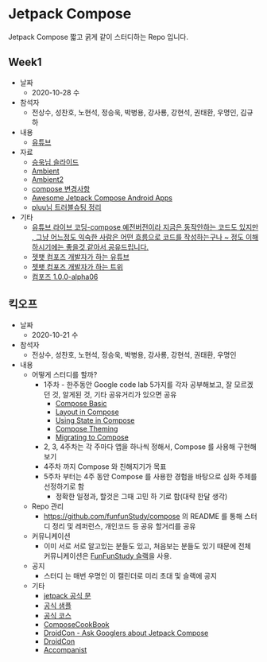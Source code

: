 # Jetpack Compose

Jetpack Compose 짧고 굵게 같이 스터디하는 Repo 입니다.

## Week1
* 날짜
  * 2020-10-28 수
* 참석자
  * 전상수, 성찬호, 노현석, 정승욱, 박병용, 강사룡, 강현석, 권태환, 우명인, 김규하
* 내용
  * [유튜브](https://youtu.be/VvGVoQrFkrM)
* 자료
  * [승욱님 슬라이드](https://docs.google.com/presentation/d/14cN2o7UcBSRHDyEQ3lsHgeHZzJywvF3wZlawPJa7W5c/edit?usp=sharing)
  * [Ambient](https://developer.android.com/reference/kotlin/androidx/compose/runtime/Ambient)
  * [Ambient2](https://developer.android.com/reference/kotlin/androidx/compose/ui/platform/package-summary)
  * [compose 변경사항](https://android-review.googlesource.com/c/platform/frameworks/support/+/1453857)
  * [Awesome Jetpack Compose Android Apps](https://github.com/androiddevnotes/awesome-jetpack-compose-android-apps)
  * [pluu님 트러블슈팅 정리](http://pluu.github.io/blog/android/2020/10/28/jetpack-compose/)
* 기타
  * [유튜브 라이브 코딩-compose 예전버전이라 지금은 동작안하는 코드도 있지만 , 그냥 어느정도 익숙한 사람은 어떤 흐름으로 코드를 작성하는구나 ~ 정도 이해하시기에는 좋을것 같아서 공유드립니다.](https://www.youtube.com/watch?v=GqIXGjXu-xE)
  * [젯팻 컴포즈 개발자가 하는 유튜브](https://www.youtube.com/c/LelandRichardsonDev/videos)
  * [젯팻 컴포즈 개발자가 하는 트위](hhttps://www.twitch.tv/intelligibabble)
  * [컴포즈 1.0.0-alpha06](https://developer.android.com/jetpack/androidx/versions/all-channel#october_28_2020)

## 킥오프
* 날짜
  * 2020-10-21 수
* 참석자
  * 전상수, 성찬호, 노현석, 정승욱, 박병용, 강사룡, 강현석, 권태환, 우명인
* 내용
  * 어떻게 스터디를 할까?
    * 1주차 - 한주동안 Google code lab 5가지를 각자 공부해보고, 잘 모르겠던 것, 알게된 것, 기타 공유거리가 있으면 공유
      * [Compose Basic](https://developer.android.com/codelabs/jetpack-compose-basics?hl=ko&return=https%3A%2F%2Fdeveloper.android.com%2Fcourses%2Fpathways%2Fcompose%3Fhl%3Dko%23codelab-https%3A%2F%2Fdeveloper.android.com%2Fcodelabs%2Fjetpack-compose-basics#0)
      * [Layout in Compose](https://developer.android.com/codelabs/jetpack-compose-layouts?hl=ko&return=https%3A%2F%2Fdeveloper.android.com%2Fcourses%2Fpathways%2Fcompose%3Fhl%3Dko%23codelab-https%3A%2F%2Fdeveloper.android.com%2Fcodelabs%2Fjetpack-compose-layouts#0)
      * [Using State in Compose](https://developer.android.com/codelabs/jetpack-compose-state?hl=ko&return=https%3A%2F%2Fdeveloper.android.com%2Fcourses%2Fpathways%2Fcompose%3Fhl%3Dko%23codelab-https%3A%2F%2Fdeveloper.android.com%2Fcodelabs%2Fjetpack-compose-state#0)
      * [Compose Theming](https://developer.android.com/codelabs/jetpack-compose-theming?hl=ko&return=https%3A%2F%2Fdeveloper.android.com%2Fcourses%2Fpathways%2Fcompose%3Fhl%3Dko%23codelab-https%3A%2F%2Fdeveloper.android.com%2Fcodelabs%2Fjetpack-compose-theming#0)
      * [Migrating to Compose](https://developer.android.com/codelabs/jetpack-compose-migration?hl=ko&return=https%3A%2F%2Fdeveloper.android.com%2Fcourses%2Fpathways%2Fcompose%3Fhl%3Dko%23codelab-https%3A%2F%2Fdeveloper.android.com%2Fcodelabs%2Fjetpack-compose-migration#0)
    * 2, 3, 4주차는 각 주마다 앱을 하나씩 정해서, Compose 를 사용해 구현해보기
    * 4주차 까지 Compose 와 친해지기가 목표
    * 5주차 부터는 4주 동안 Compose 를 사용한 경험을 바탕으로 심화 주제를 선정하기로 함
      * 정확한 일정과, 할것은 그때 고민 하 기로 함(대략 한달 생각)
  * Repo 관리
    * https://github.com/funfunStudy/compose 의 README 를 통해 스터디 정리 및 레퍼런스, 개인코드 등 공유 할거리를 공유
  * 커뮤니케이션
    * 이미 서로 서로 알고있는 분들도 있고, 처음보는 분들도 있기 때문에 전체 커뮤니케이션은 [FunFunStudy 슬랙](https://funfunstudy.slack.com/archives/C01CR0GRCAH)을 사용.
  * 공지
    * 스터디 는 매번 우명인 이 캘린더로 미리 초대 및 슬랙에 공지
  * 기타
    * [jetpack 공식 문](https://developer.android.com/jetpack/compose)
    * [공식 샘플](https://developer.android.com/jetpack/compose)
    * [공식 코스](https://developer.android.com/courses/pathways/compose)
    * [ComposeCookBook](https://github.com/Gurupreet/ComposeCookBook)
    * [DroidCon - Ask Googlers about Jetpack Compose](https://www.droidcon.com/media-detail?video=470598094)
    * [DroidCon](https://www.droidcon.com/videos?path=droidcon%20EMEA)
    * [Accompanist](https://chrisbanes.github.io/accompanist/)
